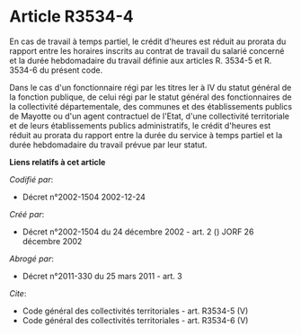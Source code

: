 # Article R3534-4

En cas de travail à temps partiel, le crédit d'heures est réduit au prorata du rapport entre les horaires inscrits au contrat
de travail du salarié concerné et la durée hebdomadaire du travail définie aux articles R. 3534-5 et R. 3534-6 du présent
code.

Dans le cas d'un fonctionnaire régi par les titres Ier à IV du statut général de la fonction publique, de celui régi par le
statut général des fonctionnaires de la collectivité départementale, des communes et des établissements publics de Mayotte ou
d'un agent contractuel de l'Etat, d'une collectivité territoriale et de leurs établissements publics administratifs, le
crédit d'heures est réduit au prorata du rapport entre la durée du service à temps partiel et la durée hebdomadaire du
travail prévue par leur statut.

**Liens relatifs à cet article**

_Codifié par_:

  - Décret n°2002-1504 2002-12-24

_Créé par_:

  - Décret n°2002-1504 du 24 décembre 2002 - art. 2 () JORF 26 décembre 2002

_Abrogé par_:

  - Décret n°2011-330 du 25 mars 2011 - art. 3

_Cite_:

  - Code général des collectivités territoriales - art. R3534-5 (V)
  - Code général des collectivités territoriales - art. R3534-6 (V)
